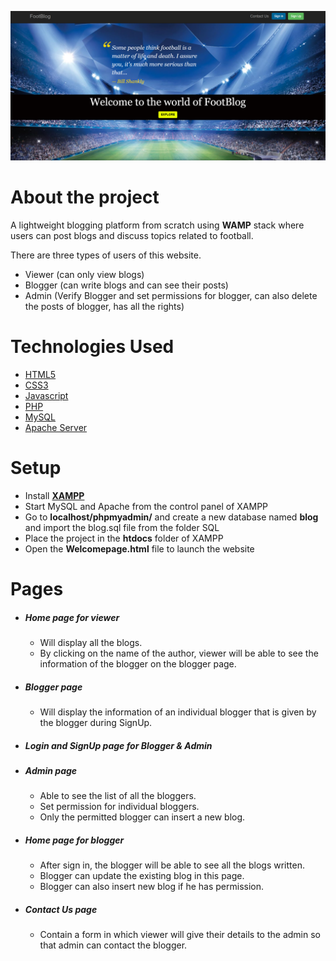 ![Welcome](Images/Welcome.png)

# About the project

A lightweight blogging platform from scratch using <b>WAMP</b> stack where users can post blogs and discuss topics related to football.

There are three types of users of this website.

- Viewer (can only view blogs)
- Blogger (can write blogs and can see their posts)
- Admin (Verify Blogger and set permissions for blogger, can also delete the posts of blogger, has all the rights)

# Technologies Used

- [HTML5](https://developer.mozilla.org/en-US/docs/Web/Guide/HTML/HTML5)
- [CSS3](https://developer.mozilla.org/en-US/docs/Archive/CSS3)
- [Javascript](https://www.javascript.com/)
- [PHP](https://www.php.net/)
- [MySQL](https://www.mysql.com/)
- [Apache Server](https://httpd.apache.org/)

# Setup

- Install <b>[XAMPP](https://httpd.apache.org/)</b>
- Start MySQL and Apache from the control panel of XAMPP
- Go to <b>localhost/phpmyadmin/</b> and create a new database named <b>blog</b> and import the blog.sql file from the folder SQL
- Place the project in the <b>htdocs</b> folder of XAMPP
- Open the <b>Welcomepage.html</b> file to launch the website

# Pages

- ##### Home page for viewer

  - Will display all the blogs.
  - By clicking on the name of the author, viewer will be able to see the information of the blogger on the blogger page.

- ##### Blogger page

  - Will display the information of an individual blogger that is given by the blogger during SignUp.

* ##### Login and SignUp page for Blogger & Admin

- ##### Admin page

  - Able to see the list of all the bloggers.
  - Set permission for individual bloggers.
  - Only the permitted blogger can insert a new blog.

- ##### Home page for blogger

  - After sign in, the blogger will be able to see all the blogs written.
  - Blogger can update the existing blog in this page.
  - Blogger can also insert new blog if he has permission.

- ##### Contact Us page
  - Contain a form in which viewer will give their details to the admin so that admin can contact the blogger.
